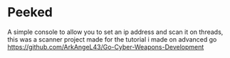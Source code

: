 # Peeked
A simple console to allow you to set an ip address and scan it on threads, this was a scanner project made for the tutorial i made on advanced go https://github.com/ArkAngeL43/Go-Cyber-Weapons-Development
